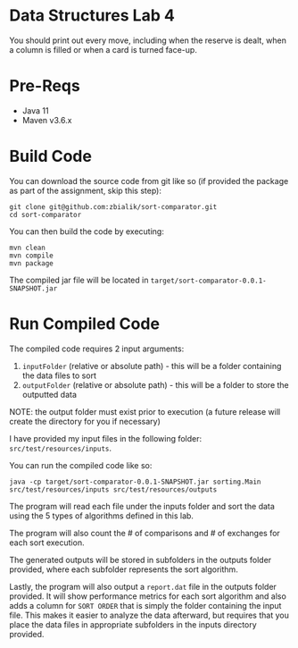 # Data Structures Lab 4

<TBD>

You should print out every move, including when the reserve is dealt, when a column is filled or when a card is turned face-up.  

# Pre-Reqs
* Java 11
* Maven v3.6.x

# Build Code

You can download the source code from git like so (if provided the package as part of the assignment, skip this step):

```
git clone git@github.com:zbialik/sort-comparator.git
cd sort-comparator
```

You can then build the code by executing:

```
mvn clean
mvn compile
mvn package
```

The compiled jar file will be located in `target/sort-comparator-0.0.1-SNAPSHOT.jar`


# Run Compiled Code

The compiled code requires 2 input arguments:
1. `inputFolder` (relative or absolute path) - this will be a folder containing the data files to sort
2. `outputFolder` (relative or absolute path) - this will be a folder to store the outputted data

NOTE: the output folder must exist prior to execution (a future release will create the directory for you if necessary)

I have provided my input files in the following folder: `src/test/resources/inputs`.

You can run the compiled code like so:

```
java -cp target/sort-comparator-0.0.1-SNAPSHOT.jar sorting.Main src/test/resources/inputs src/test/resources/outputs
```

The program will read each file under the inputs folder and sort the data using the 5 types of algorithms defined in this lab. 

The program will also count the # of comparisons and # of exchanges for each sort execution.

The generated outputs will be stored in subfolders in the outputs folder provided, where each subfolder represents the sort algorithm.

Lastly, the program will also output a `report.dat` file in the outputs folder provided. It will show performance metrics for each sort algorithm and also adds a column for `SORT ORDER` that is simply the folder containing the input file. This makes it easier to analyze the data afterward, but requires that you place the data files in appropriate subfolders in the inputs directory provided. 


